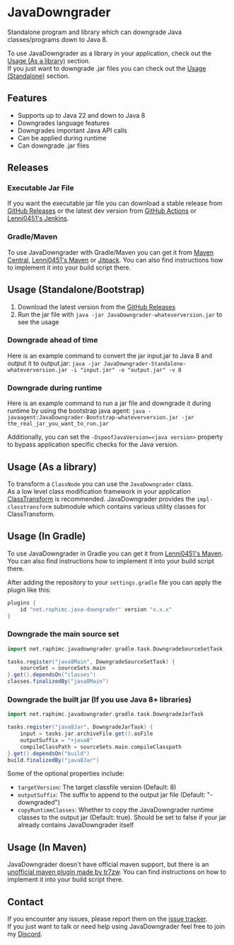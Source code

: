 # JavaDowngrader
Standalone program and library which can downgrade Java classes/programs down to Java 8.

To use JavaDowngrader as a library in your application, check out the [Usage (As a library)](#usage-as-a-library) section.  
If you just want to downgrade .jar files you can check out the [Usage (Standalone)](#usage-standalonebootstrap) section.

## Features
- Supports up to Java 22 and down to Java 8
- Downgrades language features
- Downgrades important Java API calls
- Can be applied during runtime
- Can downgrade .jar files

## Releases
### Executable Jar File
If you want the executable jar file you can download a stable release from [GitHub Releases](https://github.com/RaphiMC/JavaDowngrader/releases/latest) or the latest dev version from [GitHub Actions](https://github.com/RaphiMC/JavaDowngrader/actions/workflows/build.yml) or [Lenni0451's Jenkins](https://build.lenni0451.net/job/JavaDowngrader/).

### Gradle/Maven
To use JavaDowngrader with Gradle/Maven you can get it from [Maven Central](https://mvnrepository.com/artifact/net.raphimc.javadowngrader), [Lenni0451's Maven](https://maven.lenni0451.net/#/releases/net/raphimc/javadowngrader) or [Jitpack](https://jitpack.io/#RaphiMC/JavaDowngrader).
You can also find instructions how to implement it into your build script there.

## Usage (Standalone/Bootstrap)
1. Download the latest version from the [GitHub Releases](#executable-jar-file)
2. Run the jar file with `java -jar JavaDowngrader-whateverversion.jar` to see the usage

### Downgrade ahead of time
Here is an example command to convert the jar input.jar to Java 8 and output it to output.jar:
``java -jar JavaDowngrader-Standalone-whateverversion.jar -i "input.jar" -o "output.jar" -v 8``

### Downgrade during runtime
Here is an example command to run a jar file and downgrade it during runtime by using the bootstrap java agent:
``java -javaagent:JavaDowngrader-Bootstrap-whateverversion.jar -jar the_real_jar_you_want_to_run.jar``

Additionally, you can set the ``-DspoofJavaVersion=<java version>`` property to bypass application specific checks for the Java version.

## Usage (As a library)
To transform a ``ClassNode`` you can use the ``JavaDowngrader`` class.  
As a low level class modification framework in your application [ClassTransform](https://github.com/Lenni0451/ClassTransform) is recommended.
JavaDowngrader provides the ``impl-classtransform`` submodule which contains various utility classes for ClassTransform.

## Usage (In Gradle)
To use JavaDowngrader in Gradle you can get it from [Lenni0451's Maven](https://maven.lenni0451.net/#/releases/net/raphimc/java-downgrader).
You can also find instructions how to implement it into your build script there.

After adding the repository to your ``settings.gradle`` file you can apply the plugin like this:
```groovy
plugins {
    id "net.raphimc.java-downgrader" version "x.x.x"
}
```

### Downgrade the main source set
```groovy
import net.raphimc.javadowngrader.gradle.task.DowngradeSourceSetTask

tasks.register("java8Main", DowngradeSourceSetTask) {
    sourceSet = sourceSets.main
}.get().dependsOn("classes")
classes.finalizedBy("java8Main")
```

### Downgrade the built jar (If you use Java 8+ libraries)
```groovy
import net.raphimc.javadowngrader.gradle.task.DowngradeJarTask

tasks.register("java8Jar", DowngradeJarTask) {
    input = tasks.jar.archiveFile.get().asFile
    outputSuffix = "+java8"
    compileClassPath = sourceSets.main.compileClasspath
}.get().dependsOn("build")
build.finalizedBy("java8Jar")
```

Some of the optional properties include:
- ``targetVersion``: The target classfile version (Default: 8)
- ``outputSuffix``: The suffix to append to the output jar file (Default: "-downgraded")
- ``copyRuntimeClasses``: Whether to copy the JavaDowngrader runtime classes to the output jar (Default: true). Should be set to false if your jar already contains JavaDowngrader itself

## Usage (In Maven)
JavaDowngrader doesn't have official maven support, but there is an [unofficial maven plugin made by tr7zw](https://github.com/tr7zw/JavaDowngrader-Maven).
You can find instructions on how to implement it into your build script there.

## Contact
If you encounter any issues, please report them on the
[issue tracker](https://github.com/RaphiMC/JavaDowngrader/issues).  
If you just want to talk or need help using JavaDowngrader feel free to join my
[Discord](https://discord.gg/dCzT9XHEWu).
